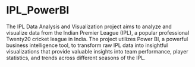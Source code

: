 # IPL_PowerBI
The IPL Data Analysis and Visualization project aims to analyze and visualize data from the Indian Premier League (IPL), a popular professional Twenty20 cricket league in India. The project utilizes Power BI, a powerful business intelligence tool, to transform raw IPL data into insightful visualizations that provide valuable insights into team performance, player statistics, and trends across different seasons of the IPL.
